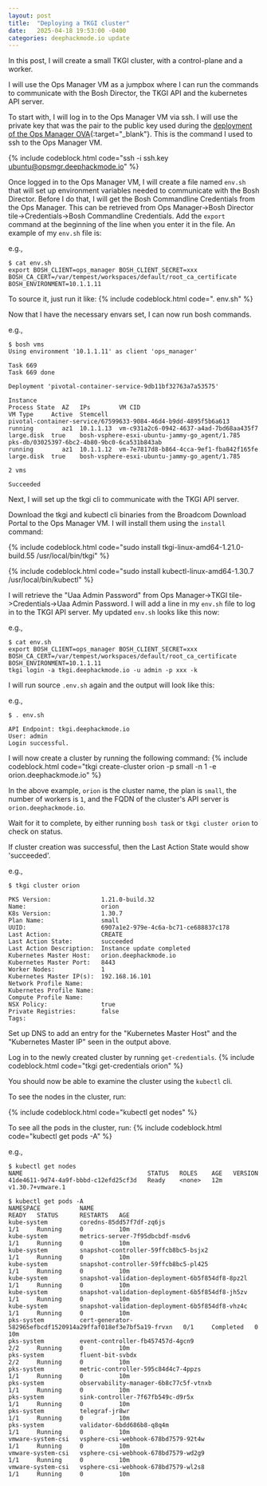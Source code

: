```yaml
---
layout: post
title:  "Deploying a TKGI cluster"
date:   2025-04-18 19:53:00 -0400
categories: deephackmode.io update
---
```

In this post, I will create a small TKGI cluster, with a control-plane and a worker.  

I will use the Ops Manager VM as a jumpbox where I can run the commands to communicate with the Bosh Director, the TKGI API and the kubernetes API server.

To start with, I will log in to the Ops Manager VM via ssh.  I will use the private key that was the pair to the public key used during the [deployment of the Ops Manager OVA](/deephackmode.io/update/2025/04/16/deploying-a-tkgi-foundation.html#deploy-the-tanzu-operations-manager){:target="_blank"}.  This is the command I used to ssh to the Ops Manager VM.

{% include codeblock.html code="ssh -i ssh.key ubuntu@opsmgr.deephackmode.io" %}

Once logged in to the Ops Manager VM, I will create a file named `env.sh` that will set up environment variables needed to communicate with the Bosh Director.  Before I do that, I will get the Bosh Commandline Credentials from the Ops Manager.  This can be retrieved from Ops Manager->Bosh Director tile->Credentials->Bosh Commandline Credentials.  Add the `export` command at the beginning of the line when you enter it in the file.  An example of my `env.sh` file is:

e.g.,
```
$ cat env.sh
export BOSH_CLIENT=ops_manager BOSH_CLIENT_SECRET=xxx BOSH_CA_CERT=/var/tempest/workspaces/default/root_ca_certificate BOSH_ENVIRONMENT=10.1.1.11

```

To source it, just run it like:
{% include codeblock.html code=". env.sh" %}

Now that I have the necessary envars set, I can now run bosh commands.

e.g.,
```
$ bosh vms
Using environment '10.1.1.11' as client 'ops_manager'

Task 669
Task 669 done

Deployment 'pivotal-container-service-9db11bf32763a7a53575'

Instance                                                        Process State  AZ   IPs        VM CID                                   VM Type     Active  Stemcell
pivotal-container-service/67599633-9084-46d4-b9dd-4895f5b6a613  running        az1  10.1.1.13  vm-c931a2c6-0942-4637-a4ad-7bd68aa435f7  large.disk  true    bosh-vsphere-esxi-ubuntu-jammy-go_agent/1.785
pks-db/03025397-6bc2-4b80-9bc0-6ca531b843ab                     running        az1  10.1.1.12  vm-7e7817d8-b864-4cca-9ef1-fba842f165fe  large.disk  true    bosh-vsphere-esxi-ubuntu-jammy-go_agent/1.785

2 vms

Succeeded
```

Next, I will set up the tkgi cli to communicate with the TKGI API server.

Download the tkgi and kubectl cli binaries from the Broadcom Download Portal to the Ops Manager VM.  I will install them using the `install` command:

{% include codeblock.html code="sudo install tkgi-linux-amd64-1.21.0-build.55 /usr/local/bin/tkgi" %}

{% include codeblock.html code="sudo install kubectl-linux-amd64-1.30.7 /usr/local/bin/kubectl" %}

I will retrieve the "Uaa Admin Password" from Ops Manager->TKGI tile->Credentials->Uaa Admin Password.  I will add a line in my `env.sh` file to log in to the TKGI API server.  My updated `env.sh` looks like this now:

e.g.,
```
$ cat env.sh
export BOSH_CLIENT=ops_manager BOSH_CLIENT_SECRET=xxx BOSH_CA_CERT=/var/tempest/workspaces/default/root_ca_certificate BOSH_ENVIRONMENT=10.1.1.11
tkgi login -a tkgi.deephackmode.io -u admin -p xxx -k

```

I will run source `.env.sh` again and the output will look like this:

e.g.,
```
$ . env.sh

API Endpoint: tkgi.deephackmode.io
User: admin
Login successful.

```

I will now create a cluster by running the following command:
{% include codeblock.html code="tkgi create-cluster orion -p small -n 1 -e orion.deephackmode.io" %}

In the above example, `orion` is the cluster name, the plan is `small`, the number of workers is `1`, and the FQDN of the cluster's API server is `orion.deephackmode.io`.

Wait for it to complete, by either running `bosh task` or `tkgi cluster orion` to check on status.  

If cluster creation was successful, then the Last Action State would show 'succeeded'.

e.g.,
```
$ tkgi cluster orion

PKS Version:              1.21.0-build.32
Name:                     orion
K8s Version:              1.30.7
Plan Name:                small
UUID:                     6907a1e2-979e-4c6a-bc71-ce688837c178
Last Action:              CREATE
Last Action State:        succeeded
Last Action Description:  Instance update completed
Kubernetes Master Host:   orion.deephackmode.io
Kubernetes Master Port:   8443
Worker Nodes:             1
Kubernetes Master IP(s):  192.168.16.101
Network Profile Name:
Kubernetes Profile Name:
Compute Profile Name:
NSX Policy:               true
Private Registries:       false
Tags:
```

Set up DNS to add an entry for the "Kubernetes Master Host" and the "Kubernetes Master IP" seen in the output above.

Log in to the newly created cluster by running `get-credentials`.
{% include codeblock.html code="tkgi get-credentials orion" %}

You should now be able to examine the cluster using the `kubectl` cli.  

To see the nodes in the cluster, run:

{% include codeblock.html code="kubectl get nodes" %}

To see all the pods in the cluster, run:
{% include codeblock.html code="kubectl get pods -A" %}

e.g.,
```
$ kubectl get nodes
NAME                                   STATUS   ROLES    AGE   VERSION
41de4611-9d74-4a9f-bbbd-c12efd25cf3d   Ready    <none>   12m   v1.30.7+vmware.1

$ kubectl get pods -A
NAMESPACE           NAME                                                            READY   STATUS      RESTARTS   AGE
kube-system         coredns-85dd57f7df-zq6js                                        1/1     Running     0          10m
kube-system         metrics-server-7f95dbcbdf-msdv6                                 1/1     Running     0          10m
kube-system         snapshot-controller-59ffcb8bc5-bsjx2                            1/1     Running     0          10m
kube-system         snapshot-controller-59ffcb8bc5-pl425                            1/1     Running     0          10m
kube-system         snapshot-validation-deployment-6b5f854df8-8pz2l                 1/1     Running     0          10m
kube-system         snapshot-validation-deployment-6b5f854df8-jh5zv                 1/1     Running     0          10m
kube-system         snapshot-validation-deployment-6b5f854df8-vhz4c                 1/1     Running     0          10m
pks-system          cert-generator-582965efbcdf1520914a29ffaf018ef3e7bf5a19-frvxn   0/1     Completed   0          10m
pks-system          event-controller-fb457457d-4gcn9                                2/2     Running     0          10m
pks-system          fluent-bit-svbdx                                                2/2     Running     0          10m
pks-system          metric-controller-595c84d4c7-4ppzs                              1/1     Running     0          10m
pks-system          observability-manager-6b8c77c5f-vtnxb                           1/1     Running     0          10m
pks-system          sink-controller-7f67fb549c-d9r5x                                1/1     Running     0          10m
pks-system          telegraf-jr8wr                                                  1/1     Running     0          10m
pks-system          validator-6bdd686b8-q8q4m                                       1/1     Running     0          10m
vmware-system-csi   vsphere-csi-webhook-678bd7579-92t4w                             1/1     Running     0          10m
vmware-system-csi   vsphere-csi-webhook-678bd7579-wd2g9                             1/1     Running     0          10m
vmware-system-csi   vsphere-csi-webhook-678bd7579-wl2s8                             1/1     Running     0          10m


```
